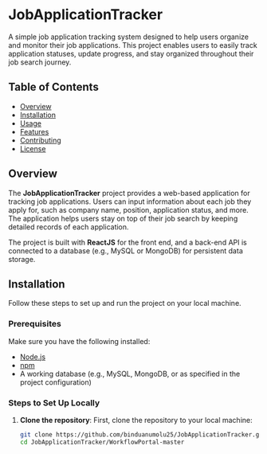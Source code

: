 # JobApplicationTracker

A simple job application tracking system designed to help users organize and monitor their job applications. This project enables users to easily track application statuses, update progress, and stay organized throughout their job search journey.

## Table of Contents
- [Overview](#overview)
- [Installation](#installation)
- [Usage](#usage)
- [Features](#features)
- [Contributing](#contributing)
- [License](#license)

## Overview

The **JobApplicationTracker** project provides a web-based application for tracking job applications. Users can input information about each job they apply for, such as company name, position, application status, and more. The application helps users stay on top of their job search by keeping detailed records of each application.

The project is built with **ReactJS** for the front end, and a back-end API is connected to a database (e.g., MySQL or MongoDB) for persistent data storage.

## Installation

Follow these steps to set up and run the project on your local machine.

### Prerequisites
Make sure you have the following installed:

- [Node.js](https://nodejs.org/)
- [npm](https://www.npmjs.com/)
- A working database (e.g., MySQL, MongoDB, or as specified in the project configuration)

### Steps to Set Up Locally

1. **Clone the repository**:
   First, clone the repository to your local machine:
   ```bash
   git clone https://github.com/binduanumolu25/JobApplicationTracker.git
   cd JobApplicationTracker/WorkflowPortal-master


